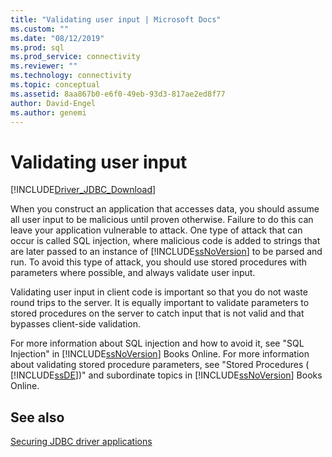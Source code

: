 ```yaml
---
title: "Validating user input | Microsoft Docs"
ms.custom: ""
ms.date: "08/12/2019"
ms.prod: sql
ms.prod_service: connectivity
ms.reviewer: ""
ms.technology: connectivity
ms.topic: conceptual
ms.assetid: 8aa867b0-e6f0-49eb-93d3-817ae2ed8f77
author: David-Engel
ms.author: genemi
---
```


# Validating user input

[!INCLUDE[Driver_JDBC_Download](../../includes/driver_jdbc_download.md)]

When you construct an application that accesses data, you should assume all user input to be malicious until proven otherwise. Failure to do this can leave your application vulnerable to attack. One type of attack that can occur is called SQL injection, where malicious code is added to strings that are later passed to an instance of [!INCLUDE[ssNoVersion](../../includes/ssnoversion-md.md)] to be parsed and run. To avoid this type of attack, you should use stored procedures with parameters where possible, and always validate user input.

Validating user input in client code is important so that you do not waste round trips to the server. It is equally important to validate parameters to stored procedures on the server to catch input that is not valid and that bypasses client-side validation.

For more information about SQL injection and how to avoid it, see "SQL Injection" in [!INCLUDE[ssNoVersion](../../includes/ssnoversion-md.md)] Books Online. For more information about validating stored procedure parameters, see "Stored Procedures ( [!INCLUDE[ssDE](../../includes/ssde_md.md)])" and subordinate topics in [!INCLUDE[ssNoVersion](../../includes/ssnoversion-md.md)] Books Online.

## See also

[Securing JDBC driver applications](../../connect/jdbc/securing-jdbc-driver-applications.md)
